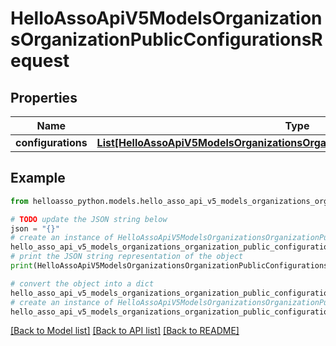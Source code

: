 # HelloAssoApiV5ModelsOrganizationsOrganizationPublicConfigurationsRequest


## Properties

Name | Type | Description | Notes
------------ | ------------- | ------------- | -------------
**configurations** | [**List[HelloAssoApiV5ModelsOrganizationsOrganizationPublicConfigurationModel]**](HelloAssoApiV5ModelsOrganizationsOrganizationPublicConfigurationModel.md) |  | [optional] 

## Example

```python
from helloasso_python.models.hello_asso_api_v5_models_organizations_organization_public_configurations_request import HelloAssoApiV5ModelsOrganizationsOrganizationPublicConfigurationsRequest

# TODO update the JSON string below
json = "{}"
# create an instance of HelloAssoApiV5ModelsOrganizationsOrganizationPublicConfigurationsRequest from a JSON string
hello_asso_api_v5_models_organizations_organization_public_configurations_request_instance = HelloAssoApiV5ModelsOrganizationsOrganizationPublicConfigurationsRequest.from_json(json)
# print the JSON string representation of the object
print(HelloAssoApiV5ModelsOrganizationsOrganizationPublicConfigurationsRequest.to_json())

# convert the object into a dict
hello_asso_api_v5_models_organizations_organization_public_configurations_request_dict = hello_asso_api_v5_models_organizations_organization_public_configurations_request_instance.to_dict()
# create an instance of HelloAssoApiV5ModelsOrganizationsOrganizationPublicConfigurationsRequest from a dict
hello_asso_api_v5_models_organizations_organization_public_configurations_request_from_dict = HelloAssoApiV5ModelsOrganizationsOrganizationPublicConfigurationsRequest.from_dict(hello_asso_api_v5_models_organizations_organization_public_configurations_request_dict)
```
[[Back to Model list]](../README.md#documentation-for-models) [[Back to API list]](../README.md#documentation-for-api-endpoints) [[Back to README]](../README.md)


